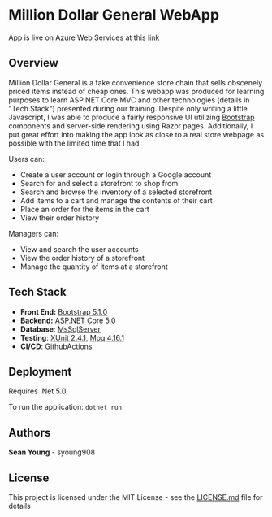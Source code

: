 
# Million Dollar General WebApp


App is live on Azure Web Services at this [link](https://milliondollargeneral.azurewebsites.net)

## Overview
Million Dollar General is a fake convenience store chain that sells obscenely priced items instead of cheap ones. This webapp was produced for learning purposes to learn ASP.NET Core MVC and other technologies (details in "Tech Stack") presented during our training. Despite only writing a little Javascript, I was able to produce a fairly responsive UI utilizing [Bootstrap](https://getbootstrap.com/) components and server-side rendering using Razor pages. Additionally, I put great effort into making the app look as close to a real store webpage as possible with the limited time that I had. 

Users can:
 - Create a user account or login through a Google account
 - Search for and select a storefront to shop from
 - Search and browse the inventory of a selected storefront
 - Add items to a cart and manage the contents of their cart
 - Place an order for the items in the cart
 - View their order history

Managers can:
 - View and search the user accounts
 - View the order history of a storefront
 - Manage the quantity of items at a storefront

## Tech Stack
 - **Front End:** [Bootstrap 5.1.0](https://getbootstrap.com/)
 - **Backend:** [ASP.NET Core 5.0](https://docs.microsoft.com/en-us/aspnet/core/?view=aspnetcore-5.0)
 - **Database**: [MsSqlServer](https://www.microsoft.com/en-us/sql-server/sql-server-downloads)
 - **Testing**: [XUnit 2.4.1](https://xunit.net/), [Moq 4.16.1](https://www.nuget.org/packages/Moq/)
 - **CI/CD**: [GithubActions](https://github.com/features/actions)

## Deployment
Requires .Net 5.0.

To run the application: ``dotnet run ``


## Authors
**Sean Young** - syoung908

## License

This project is licensed under the MIT License - see the [LICENSE.md](LICENSE.md) file for details
